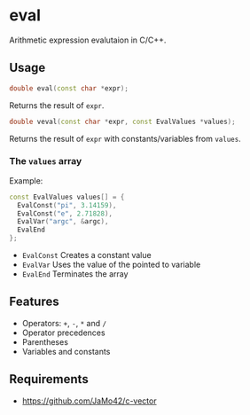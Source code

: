 # eval

Arithmetic expression evalutaion in C/C++.

## Usage

```cpp
double eval(const char *expr);
```

Returns the result of `expr`.

```cpp
double veval(const char *expr, const EvalValues *values);
```

Returns the result of `expr` with constants/variables from `values`.

### The `values` array

Example:

```cpp
const EvalValues values[] = {
  EvalConst("pi", 3.14159),
  EvalConst("e", 2.71828),
  EvalVar("argc", &argc),
  EvalEnd
};
```

- `EvalConst` Creates a constant value
- `EvalVar` Uses the value of the pointed to variable
- `EvalEnd` Terminates the array

## Features

- Operators: `+`, `-`, `*` and `/`
- Operator precedences
- Parentheses
- Variables and constants

## Requirements

- https://github.com/JaMo42/c-vector
